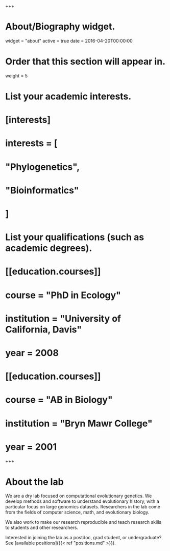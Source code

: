 +++
# About/Biography widget.
widget = "about"
active = true
date = 2016-04-20T00:00:00

# Order that this section will appear in.
weight = 5

# List your academic interests.
# [interests]
#   interests = [
#     "Phylogenetics",
#     "Bioinformatics"
#   ]

# List your qualifications (such as academic degrees).
# [[education.courses]]
#   course = "PhD in Ecology"
#   institution = "University of California, Davis"
#   year = 2008
# 
# [[education.courses]]
#   course = "AB in Biology"
#   institution = "Bryn Mawr College"
#   year = 2001
 
+++

# About the lab

We are a dry lab focused on computational evolutionary genetics. We develop methods and software to understand evolutionary history, with a particular focus on large genomics datasets. Researchers in the lab come from the fields of computer science, math, and evolutionary biology.

We also work to make our research reproducible and teach research skills to students and other researchers.

Interested in joining the lab as a postdoc, grad student, or undergraduate? See [available positions]({{< ref "positions.md" >}}).
